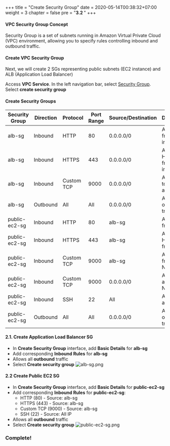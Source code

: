 +++
title = "Create Security Group"
date = 2020-05-14T00:38:32+07:00
weight = 3
chapter = false
pre = "<b>3.2 </b>"
+++

#### VPC Security Group Concept

Security Group is a set of subnets running in Amazon Virtual Private Cloud (VPC) environment, allowing you to specify rules controlling inbound and outbound traffic.

#### Create VPC Security Group
Next, we will create 2 SGs representing public subnets (EC2 instance) and ALB (Application Load Balancer)

Access **VPC Service**. In the left navigation bar, select [Security Group](https://ap-southeast-1.console.aws.amazon.com/vpcconsole/home?region=ap-southeast-1#SecurityGroups:). Select **create security group**

#### Create Security Groups

| Security Group | Direction | Protocol | Port Range | Source/Destination | Description |
|---------------|-----------|----------|------------|-------------------|-------------|
| alb-sg        | Inbound   | HTTP     | 80         | 0.0.0.0/0        | Allow HTTP from internet |
| alb-sg        | Inbound   | HTTPS    | 443        | 0.0.0.0/0        | Allow HTTPS from internet |
| alb-sg        | Inbound   | Custom TCP| 9000      | 0.0.0.0/0        | Allow traffic to Node.js app |
| alb-sg        | Outbound  | All      | All        | 0.0.0.0/0        | Allow all outbound traffic |
| public-ec2-sg | Inbound   | HTTP     | 80         | alb-sg           | Allow HTTP from ALB |
| public-ec2-sg | Inbound   | HTTPS    | 443        | alb-sg           | Allow HTTPS from ALB |
| public-ec2-sg | Inbound   | Custom TCP| 9000      | alb-sg           | Allow traffic from ALB to Node.js app |
| public-ec2-sg | Inbound   | Custom TCP| 9000      | 0.0.0.0/0        | Allow direct access to Node.js app |
| public-ec2-sg | Inbound   | SSH      | 22         | All              | Allow SSH access |
| public-ec2-sg | Outbound  | All      | All        | 0.0.0.0/0        | Allow all outbound traffic |

#### 2.1. Create Application Load Balancer SG
- In **Create Security Group** interface, add **Basic Details** for **alb-sg**
- Add corresponding **Inbound Rules** for **alb-sg**
- Allows all **outbound** traffic
- Select **Create security group**
![alb-sg.png](/images/3-Prepare-VPC/7.png)

#### 2.2 Create Public EC2 SG
- In **Create Security Group** interface, add **Basic Details** for **public-ec2-sg**
- Add corresponding **Inbound Rules** for **public-ec2-sg**:
  + HTTP (80) - Source: alb-sg
  + HTTPS (443) - Source: alb-sg
  + Custom TCP (9000) - Source: alb-sg
  + SSH (22) - Source: All IP
- Allows all **outbound** traffic
- Select **Create security group**
![public-ec2-sg.png](/images/3-Prepare-VPC/8.png)

### Complete!
